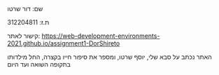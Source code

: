 שם: דור שרטו

ת.ז: 312204811

קישור לאתר: https://web-development-environments-2021.github.io/assignment1-DorShireto



האתר נכתב על סבא שלי, יוסף שרטו, ומספר את סיפור חייו בקצרה, החל מילדותו בתקופה השואה ועד היום
